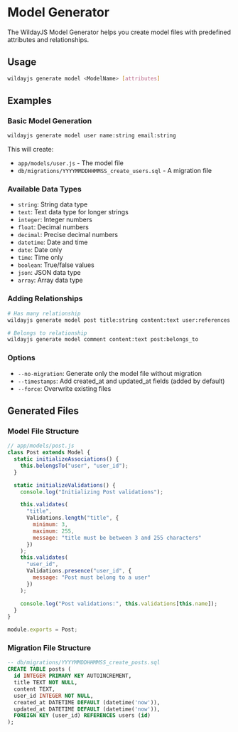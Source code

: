 # Model Generator

The WildayJS Model Generator helps you create model files with predefined attributes and relationships.

## Usage

```bash
wildayjs generate model <ModelName> [attributes]
```

## Examples

### Basic Model Generation

```bash
wildayjs generate model user name:string email:string
```

This will create:
- `app/models/user.js` - The model file
- `db/migrations/YYYYMMDDHHMMSS_create_users.sql` - A migration file

### Available Data Types

- `string`: String data type
- `text`: Text data type for longer strings
- `integer`: Integer numbers
- `float`: Decimal numbers
- `decimal`: Precise decimal numbers
- `datetime`: Date and time
- `date`: Date only
- `time`: Time only
- `boolean`: True/false values
- `json`: JSON data type
- `array`: Array data type

### Adding Relationships

```bash
# Has many relationship
wildayjs generate model post title:string content:text user:references

# Belongs to relationship
wildayjs generate model comment content:text post:belongs_to
```

### Options

- `--no-migration`: Generate only the model file without migration
- `--timestamps`: Add created_at and updated_at fields (added by default)
- `--force`: Overwrite existing files

## Generated Files

### Model File Structure

```javascript
// app/models/post.js
class Post extends Model {
  static initializeAssociations() {
    this.belongsTo("user", "user_id");
  }

  static initializeValidations() {
    console.log("Initializing Post validations");

    this.validates(
      "title",
      Validations.length("title", {
        minimum: 3,
        maximum: 255,
        message: "title must be between 3 and 255 characters"
      })
    );
    this.validates(
      "user_id",
      Validations.presence("user_id", {
        message: "Post must belong to a user"
      })
    );

    console.log("Post validations:", this.validations[this.name]);
  }
}

module.exports = Post;

```

### Migration File Structure

```sql
-- db/migrations/YYYYMMDDHHMMSS_create_posts.sql
CREATE TABLE posts (
  id INTEGER PRIMARY KEY AUTOINCREMENT,
  title TEXT NOT NULL,
  content TEXT,
  user_id INTEGER NOT NULL,
  created_at DATETIME DEFAULT (datetime('now')),
  updated_at DATETIME DEFAULT (datetime('now')),
  FOREIGN KEY (user_id) REFERENCES users (id)
);
``` 